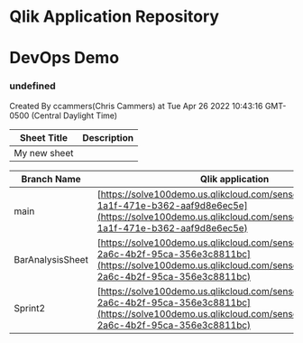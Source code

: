 # Qlik Application Repository 
# DevOps Demo
### undefined
Created By ccammers(Chris Cammers) at Tue Apr 26 2022 10:43:16 GMT-0500 (Central Daylight Time)




Sheet Title | Description
------------ | -------------
My new sheet|



Branch Name|Qlik application
---|---
main|[https://solve100demo.us.qlikcloud.com/sense/app/0b78de63-1a1f-471e-b362-aaf9d8e6ec5e](https://solve100demo.us.qlikcloud.com/sense/app/0b78de63-1a1f-471e-b362-aaf9d8e6ec5e)
BarAnalysisSheet|[https://solve100demo.us.qlikcloud.com/sense/app/cec1518b-2a6c-4b2f-95ca-356e3c8811bc](https://solve100demo.us.qlikcloud.com/sense/app/cec1518b-2a6c-4b2f-95ca-356e3c8811bc)
Sprint2|[https://solve100demo.us.qlikcloud.com/sense/app/cec1518b-2a6c-4b2f-95ca-356e3c8811bc](https://solve100demo.us.qlikcloud.com/sense/app/cec1518b-2a6c-4b2f-95ca-356e3c8811bc)
